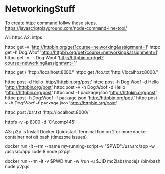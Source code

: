 # NetworkingStuff

To create httpc command follow these steps. https://javascriptplayground.com/node-command-line-tool/ 

A1: httpc A2: https

httpc get -v 'http://httpbin.org/get?course=networking&assignment=1'
httpc get -h Dog:Woof 'http://httpbin.org/get?course=networking&assignment=1'
httpc get -v -h Dog:Woof 'http://httpbin.org/get?course=networking&assignment=1'

httpc get / 'http://localhost:8000/'
httpc get /foo.txt 'http://localhost:8000/'

httpc post -d Hello 'http://httpbin.org/post'
httpc post -h Dog:Woof -d Hello 'http://httpbin.org/post'
httpc post -v -h Dog:Woof -d Hello 'http://httpbin.org/post'
httpc post -f package.json 'http://httpbin.org/post'
httpc post -h Dog:Woof -f package.json 'http://httpbin.org/post'
httpc post -v -h Dog:Woof -f package.json 'http://httpbin.org/post'

httpc post /bar.txt 'http://localhost:8000/'

httpfs -v -p 8000 -d 'C:\comp445' 

A3: p2p.js
Install Docker Quickstart Terminal 
Run on 2 or more docker container not git bash (timezone issues)

docker run -it --rm --name my-running-script -v "$PWD":/usr/src/app -w /usr/src/app node:8 node p2p.js

docker run --rm -it -v $PWD:/run -w /run -u $UID mc2labs/nodejs /bin/bash 
node p2p.js



